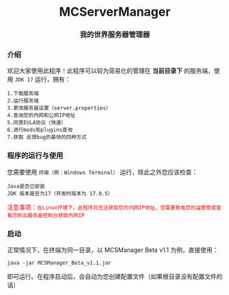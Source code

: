 <h1 align=center>MCServerManager</h1>
<h3 align=center>我的世界服务器管理器</h3>

### 介绍
欢迎大家使用此程序！此程序可以较为简易化的管理在 **当前目录下** 的服务端，使用 ```JDK 17``` 运行，拥有：
```
1.下载服务端
2.运行服务端
3.更改服务器设置（server.properties）
4.查询您的内网和公网IP地址
5.同意EULA协议（快速）
6.进行mods和plugins查询
7.获取 反馈bug的最快的四种方式
```

### 程序的运行与使用
您需要使用 ```终端（例：Windows Terminal）``` 运行，除此之外您应该检查：
```
Java是否已安装
JDK 版本是否为17（开发时版本为 17.0.5）
```
<a style="color: red;">注意事项：```在Linux环境下，此程序将无法获取您的内网IP地址，您需要致电您的运营商或查看您的云服务器控制台获取内网IP```</a>

### 启动
正常情况下，在终端为同一目录，以 MCSManager Beta v1.1 为例，直接使用：
```
java -jar MCSManager_Beta_v1.1.jar
```
即可运行。在程序启动后，会自动为您创建配置文件（如果根目录没有配置文件的话）